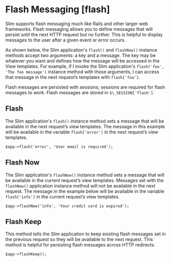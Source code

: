 # Flash Messaging [flash] #

Slim supports flash messaging much like Rails and other larger web frameworks. Flash messaging allows you to define messages that will persist until the next HTTP request but no further. This is helpful to display messages to the user after a given event or error occurs.

As shown below, the Slim application's `flash()` and `flashNow()` instance methods accept two arguments: a key and a message. The key may be whatever you want and defines how the message will be accessed in the View templates. For example, if I invoke the Slim application's `flash('foo', 'The foo message')` instance method with those arguments, I can access that message in the next request’s templates with `flash['foo']`.

Flash messages are persisted with sessions; sessions are required for flash messages to work. Flash messages are stored in `$\_SESSION['flash']`.

## Flash

The Slim application's `flash()` instance method sets a message that will be available in the next request’s view templates. The message in this example will be available in the variable `flash['error']` in the next request’s view templates.

    $app->flash('error', 'User email is required');

## Flash Now

The Slim application's `flashNow()` instance method sets a message that will be available in the current request’s view templates. Messages set with the `flashNow()` application instance method will not be available in the next request. The message in the example below will be available in the variable `flash['info']` in the current request’s view templates.

    $app->flashNow('info', 'Your credit card is expired');

## Flash Keep

This method tells the Slim application to keep existing flash messages set in the previous request so they will be available to the next request. This method is helpful for persisting flash messages across HTTP redirects.

    $app->flashKeep();